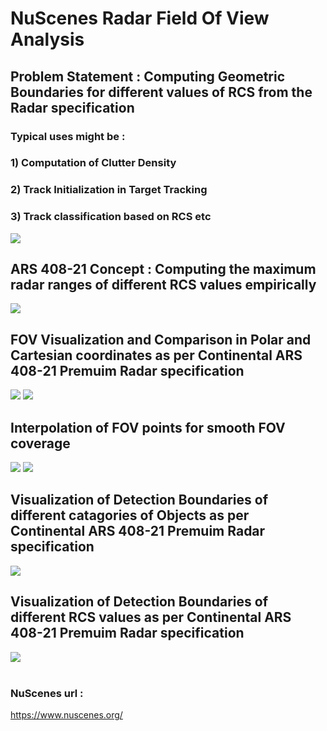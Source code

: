 # NuScenes Radar Field Of View Analysis
## Problem Statement : Computing Geometric Boundaries for different values of RCS from the Radar specification
### Typical uses might be : 
### 1) Computation of Clutter Density 
### 2) Track Initialization in Target Tracking
### 3) Track classification based on RCS etc
![](https://github.com/UditBhaskar91/NuScenes-Radar-FOV-Analysis/blob/master/Images/Concept0.PNG)
## ARS 408-21 Concept : Computing the maximum radar ranges of different RCS values empirically
![](https://github.com/UditBhaskar91/NuScenes-Radar-FOV-Analysis/blob/master/Images/Concept.PNG)
## FOV Visualization and Comparison in Polar and Cartesian coordinates as per Continental ARS 408-21 Premuim Radar specification
![](https://github.com/UditBhaskar91/NuScenes-Radar-FOV-Analysis/blob/master/Images/FOV_spec_plot_1.PNG)
![](https://github.com/UditBhaskar91/NuScenes-Radar-FOV-Analysis/blob/master/Images/FOV_spec_plot_2.PNG)
## Interpolation of FOV points for smooth FOV coverage
![](https://github.com/UditBhaskar91/NuScenes-Radar-FOV-Analysis/blob/master/Images/FOV_Interpolation_1.PNG)
![](https://github.com/UditBhaskar91/NuScenes-Radar-FOV-Analysis/blob/master/Images/FOV_Interpolation_2.PNG)
## Visualization of Detection Boundaries of different catagories of Objects as per Continental ARS 408-21 Premuim Radar specification
![](https://github.com/UditBhaskar91/NuScenes-Radar-FOV-Analysis/blob/master/Images/FOV_RCS_1.PNG)
## Visualization of Detection Boundaries of different RCS values as per Continental ARS 408-21 Premuim Radar specification
![](https://github.com/UditBhaskar91/NuScenes-Radar-FOV-Analysis/blob/master/Images/FOV_RCS_2.PNG)
<br/><br/>
### NuScenes url :
https://www.nuscenes.org/
